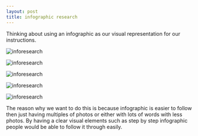 ```yaml
---
layout: post
title: infographic research
---
```


Thinking about using an infographic as our visual representation for our instructions. 

![inforesearch]({{site.baseurl}}/images/info1.png)

![inforesearch]({{site.baseurl}}/images/info2.png)

![inforesearch]({{site.baseurl}}/images/info3.png)

![inforesearch]({{site.baseurl}}/images/info4.png)

![inforesearch]({{site.baseurl}}/images/info5.png)

The reason why we want to do this is because infographic is easier to follow then just having multiples of photos or either with lots of words with less photos. By having a clear visual elements such as step by step infographic people would be able to follow it through easily.  